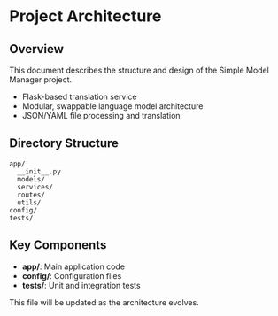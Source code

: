 # Project Architecture

## Overview
This document describes the structure and design of the Simple Model Manager project.

- Flask-based translation service
- Modular, swappable language model architecture
- JSON/YAML file processing and translation

## Directory Structure
```
app/
  __init__.py
  models/
  services/
  routes/
  utils/
config/
tests/
```

## Key Components
- **app/**: Main application code
- **config/**: Configuration files
- **tests/**: Unit and integration tests

This file will be updated as the architecture evolves. 